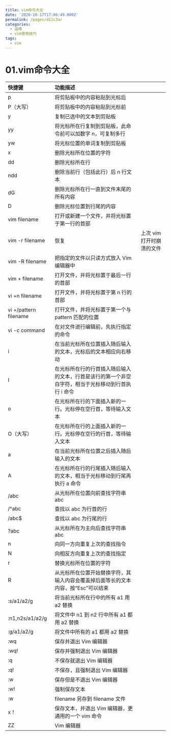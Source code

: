 ```yaml
---
title: vim命令大全
date: '2020-10-17T17:06:49.000Z'
permalink: /pages/d11c3a/
categories:
  - 运维
  - vim使用技巧
tags:
  - vim
---
```


# 01.vim命令大全

| 快捷键 | 功能描述 |  |
| :--- | :--- | :--- |
| p | 将剪贴板中的内容粘贴到光标后 |  |
| P（大写） | 将剪贴板中的内容粘贴到光标前 |  |
| y | 复制已选中的文本到剪贴板 |  |
| yy | 将光标所在行复制到剪贴板，此命令前可以加数字 n，可复制多行 |  |
| yw | 将光标位置的单词复制到剪贴板 |  |
| x | 删除光标所在位置的字符 |  |
| dd | 删除光标所在行 |  |
| ndd | 删除当前行（包括此行）后 n 行文本 |  |
| dG | 删除光标所在行一直到文件末尾的所有内容 |  |
| D | 删除光标位置到行尾的内容 |  |
| vim filename | 打开或新建一个文件，并将光标置于第一行的首部 |  |
| vim -r filename | 恢复 | 上次 vim 打开时崩溃的文件 |
| vim -R filename | 把指定的文件以只读方式放入 Vim 编辑器中 |  |
| vim + filename | 打开文件，并将光标置于最后一行的首部 |  |
| vi +n filename | 打开文件，并将光标置于第 n 行的首部 |  |
| vi +/pattern filename | 打幵文件，并将光标置于第一个与 pattern 匹配的位置 |  |
| vi -c command | 在对文件进行编辑前，先执行指定的命令 |  |
| i | 在当前光标所在位置插入随后输入的文本，光标后的文本相应向右移动 |  |
| I | 在光标所在行的行首插入随后输入的文本，行首是该行的第一个非空白字符，相当于光标移动到行首执行 i 命令 |  |
| o | 在光标所在行的下面插入新的一行。光标停在空行首，等待输入文本 |  |
| O（大写） | 在光标所在行的上面插入新的一行。光标停在空行的行首，等待输入文本 |  |
| a | 在当前光标所在位置之后插入随后输入的文本 |  |
| A | 在光标所在行的行尾插入随后输入的文本，相当于光标移动到行尾再执行 a 命令 |  |
| /abc | 从光标所在位置向前查找字符串 abc |  |
| /^abc | 查找以 abc 为行首的行 |  |
| /abc$ | 查找以 abc 为行尾的行 |  |
| ?abc | 从光标所在为主向后查找字符串 abc |  |
| n | 向同一方向重复上次的查找指令 |  |
| N | 向相反方向重复上次的查找指定 |  |
| r | 替换光标所在位置的字符 |  |
| R | 从光标所在位置开始替换字符，其输入内容会覆盖掉后面等长的文本内容，按“Esc”可以结束 |  |
| :s/a1/a2/g | 将当前光标所在行中的所有 a1 用 a2 替换 |  |
| :n1,n2s/a1/a2/g | 将文件中 n1 到 n2 行中所有 a1 都用 a2 替换 |  |
| :g/a1/a2/g | 将文件中所有的 a1 都用 a2 替换 |  |
| :wq | 保存并退出 Vim 编辑器 |  |
| :wq! | 保存并强制退出 Vim 编辑器 |  |
| :q | 不保存就退出 Vim 编辑器 |  |
| :q! | 不保存，且强制退出 Vim 编辑器 |  |
| :w | 保存但是不退出 Vim 编辑器 |  |
| :w! | 强制保存文本 |  |
| :w | filename    另存到 filename 文件 |  |
| x！ | 保存文本，并退出 Vim 编辑器，更通用的一个 vim 命令 |  |
| ZZ | Vim 编辑器 |  |

